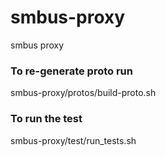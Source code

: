 # smbus-proxy
smbus proxy

### To re-generate proto run
smbus-proxy/protos/build-proto.sh

### To run the test
smbus-proxy/test/run_tests.sh
